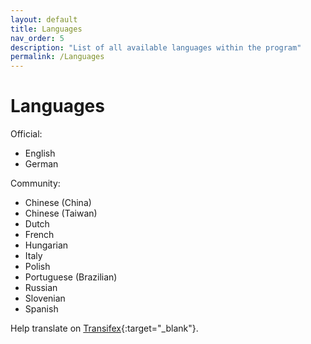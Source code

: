 ```yaml
---
layout: default
title: Languages
nav_order: 5
description: "List of all available languages within the program"
permalink: /Languages
---
```


# Languages

Official:
- English
- German

Community:
- Chinese (China)
- Chinese (Taiwan)
- Dutch
- French
- Hungarian
- Italy
- Polish
- Portuguese (Brazilian)
- Russian
- Slovenian
- Spanish


Help translate on [Transifex](https://www.transifex.com/BornToBeRoot/NETworkManager){:target="_blank"}.